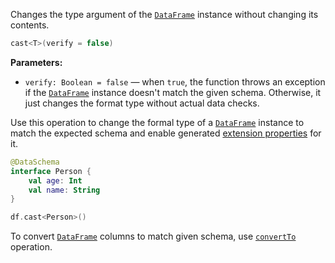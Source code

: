 [//]: # (title: cast)
<!---IMPORT org.jetbrains.kotlinx.dataframe.samples.api.Modify-->

Changes the type argument of the [`DataFrame`](DataFrame.md) instance without changing its contents.

```kotlin
cast<T>(verify = false)
```

**Parameters:**
* `verify: Boolean = false` —
  when `true`, the function throws an exception if the [`DataFrame`](DataFrame.md) instance doesn't match the given schema. 
Otherwise, it just changes the format type without actual data checks.

Use this operation to change the formal type of a [`DataFrame`](DataFrame.md) instance
to match the expected schema and enable generated [extension properties](extensionPropertiesApi.md) for it.

```kotlin
@DataSchema
interface Person {
    val age: Int
    val name: String
}

df.cast<Person>()
```

To convert [`DataFrame`](DataFrame.md) columns to match given schema, use [`convertTo`](convertTo.md) operation.
